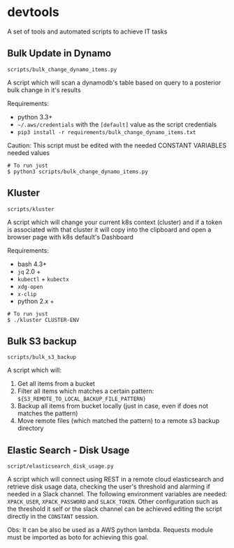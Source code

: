# devtools
A set of tools and automated scripts to achieve IT tasks

## Bulk Update in Dynamo

`scripts/bulk_change_dynamo_items.py`

A script which will scan a dynamodb's table based on query to a posterior bulk change in it's results

Requirements:
- python 3.3+
- `~/.aws/credentials` with the `[default]` value as the script credentials
- `pip3 install -r requirements/bulk_change_dynamo_items.txt`


Caution: This script must be edited with the needed CONSTANT VARIABLES needed values

```
# To run just
$ python3 scripts/bulk_change_dynamo_items.py
```

## Kluster

`scripts/kluster`

A script which will change your current k8s context (cluster) and if a token is associated with that cluster it will copy into the clipboard and open a browser page with k8s default's Dashboard

Requirements:
- bash 4.3+
- `jq` 2.0 +
- `kubectl` + `kubectx`
- `xdg-open`
- `x-clip`
- python 2.x +

```
# To run just
$ ./kluster CLUSTER-ENV
```

## Bulk S3 backup

`scripts/bulk_s3_backup`

A script which will:
  1) Get all items from a bucket
  2) Filter all items which matches a certain pattern: `${S3_REMOTE_TO_LOCAL_BACKUP_FILE_PATTERN}`
  3) Backup all items from bucket locally (just in case, even if does not matches the pattern)
  4) Move remote files (which matched the pattern) to a remote s3 backup directory

## Elastic Search - Disk Usage

`script/elasticsearch_disk_usage.py`

A script which will connect using REST in a remote cloud elasticsearch and retrieve disk usage data, checking the user's threshold and alarming if needed in a Slack channel. The following environment variables are needed: `XPACK_USER`, `XPACK_PASSWORD` and `SLACK_TOKEN`. Other configuration such as the threshold it self or the slack channel can be achieved editing the script directly in the `CONSTANT` session.

Obs: It can be also be used as a AWS python lambda. Requests module must be imported as boto for achieving this goal.
